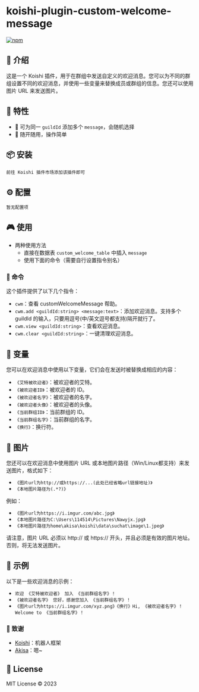 # koishi-plugin-custom-welcome-message

[![npm](https://img.shields.io/npm/v/koishi-plugin-custom-welcome-message?style=flat-square)](https://www.npmjs.com/package/koishi-plugin-custom-welcome-message)

## 🎈 介绍

这是一个 Koishi 插件，用于在群组中发送自定义的欢迎消息。您可以为不同的群组设置不同的欢迎消息，并使用一些变量来替换成员或群组的信息。您还可以使用图片 URL 来发送图片。

## 🚀 特性

* 🌈 可为同一 `guildId` 添加多个 `message`，会随机选择
* 🎁 随开随用，操作简单
  
## 📦 安装

```
前往 Koishi 插件市场添加该插件即可
```

## ⚙️ 配置

```
暂无配置项
```

## 🎮 使用

- 两种使用方法
  - 直接在数据表 `custom_welcome_table` 中插入 `message`
  - 使用下面的命令（需要自行设置指令别名）

### 📝 命令

这个插件提供了以下几个指令：

- `cwm`：查看 customWelcomeMessage 帮助。
- `cwm.add <guildId:string> <message:text>`：添加欢迎消息。支持多个 guildId 的输入，只要用逗号(中/英文逗号都支持)隔开就行了。
- `cwm.view <guildId:string>`：查看欢迎消息。
- `cwm.clear <guildId:string>`：一键清理欢迎消息。

## 🔮 变量

您可以在欢迎消息中使用以下变量，它们会在发送时被替换成相应的内容：

- `《艾特被欢迎者》`：被欢迎者的艾特。
- `《被欢迎者ID》`：被欢迎者的 ID。
- `《被欢迎者名字》`：被欢迎者的名字。
- `《被欢迎者头像》`：被欢迎者的头像。
- `《当前群组ID》`：当前群组的 ID。
- `《当前群组名字》`：当前群组的名字。
- `《换行》`：换行符。

## 🎨 图片

您还可以在欢迎消息中使用图片 URL 或本地图片路径（Win/Linux都支持）来发送图片，格式如下：

- `《图片url为http://或https://...(此处已经省略url链接地址)》`
- `《本地图片路径为(.*?)》`

例如：

- `《图片url为https://i.imgur.com/abc.jpg》`
- `《本地图片路径为C:\Users\114514\Pictures\Nawyjx.jpg》`
- `《本地图片路径为home\akisa\koishi\data\suchat\image\1.jpeg》`

请注意，图片 URL 必须以 http:// 或 https:// 开头，并且必须是有效的图片地址。否则，将无法发送图片。

## 🎲 示例

以下是一些欢迎消息的示例：

- `欢迎 《艾特被欢迎者》 加入 《当前群组名字》！`
- `《被欢迎者名字》 您好，感谢您加入 《当前群组名字》！`
- `《图片url为https://i.imgur.com/xyz.png》《换行》Hi, 《被欢迎者名字》！Welcome to 《当前群组名字》！`

### 🙏 致谢

* [Koishi](https://koishi.chat/)：机器人框架
* [Akisa](https://forum.koishi.xyz/t/topic/4149)：嗯~

## 📄 License

MIT License © 2023